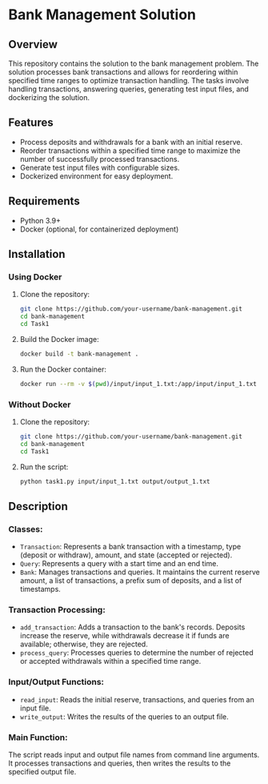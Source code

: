 # Bank Management Solution

## Overview

This repository contains the solution to the bank management problem. The solution processes bank transactions and allows for reordering within specified time ranges to optimize transaction handling. The tasks involve handling transactions, answering queries, generating test input files, and dockerizing the solution.

## Features

- Process deposits and withdrawals for a bank with an initial reserve.
- Reorder transactions within a specified time range to maximize the number of successfully processed transactions.
- Generate test input files with configurable sizes.
- Dockerized environment for easy deployment.

## Requirements

- Python 3.9+
- Docker (optional, for containerized deployment)

## Installation

### Using Docker

1. Clone the repository:
    ```sh
    git clone https://github.com/your-username/bank-management.git
    cd bank-management
    cd Task1
    ```
    

2. Build the Docker image:
    ```sh
    docker build -t bank-management .
    ```

3. Run the Docker container:
    ```sh
    docker run --rm -v $(pwd)/input/input_1.txt:/app/input/input_1.txt -v $(pwd)/output/output_1.txt:/app/output/output_1.txt bank-management input/input_1.txt output/output_1.txt
    ```

### Without Docker

1. Clone the repository:
    ```sh
    git clone https://github.com/your-username/bank-management.git
    cd bank-management
    cd Task1
    ```
2. Run the script:
    ```sh
    python task1.py input/input_1.txt output/output_1.txt
    ```

## Description

### Classes:

- `Transaction`: Represents a bank transaction with a timestamp, type (deposit or withdraw), amount, and state (accepted or rejected).
- `Query`: Represents a query with a start time and an end time.
- `Bank`: Manages transactions and queries. It maintains the current reserve amount, a list of transactions, a prefix sum of deposits, and a list of timestamps.

### Transaction Processing:

- `add_transaction`: Adds a transaction to the bank's records. Deposits increase the reserve, while withdrawals decrease it if funds are available; otherwise, they are rejected.
- `process_query`: Processes queries to determine the number of rejected or accepted withdrawals within a specified time range.

### Input/Output Functions:

- `read_input`: Reads the initial reserve, transactions, and queries from an input file.
- `write_output`: Writes the results of the queries to an output file.

### Main Function:

The script reads input and output file names from command line arguments.
It processes transactions and queries, then writes the results to the specified output file.

